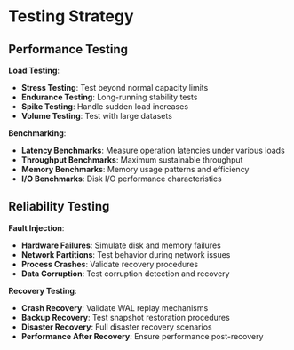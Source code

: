 # Testing Strategy

## Performance Testing

**Load Testing**:
- **Stress Testing**: Test beyond normal capacity limits
- **Endurance Testing**: Long-running stability tests
- **Spike Testing**: Handle sudden load increases
- **Volume Testing**: Test with large datasets

**Benchmarking**:
- **Latency Benchmarks**: Measure operation latencies under various loads
- **Throughput Benchmarks**: Maximum sustainable throughput
- **Memory Benchmarks**: Memory usage patterns and efficiency
- **I/O Benchmarks**: Disk I/O performance characteristics

## Reliability Testing

**Fault Injection**:
- **Hardware Failures**: Simulate disk and memory failures
- **Network Partitions**: Test behavior during network issues
- **Process Crashes**: Validate recovery procedures
- **Data Corruption**: Test corruption detection and recovery

**Recovery Testing**:
- **Crash Recovery**: Validate WAL replay mechanisms
- **Backup Recovery**: Test snapshot restoration procedures
- **Disaster Recovery**: Full disaster recovery scenarios
- **Performance After Recovery**: Ensure performance post-recovery
